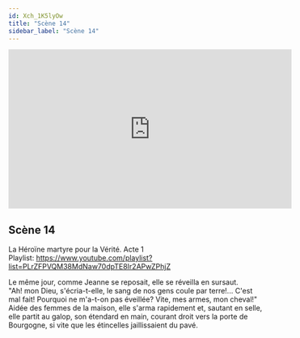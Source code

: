 ```yaml
---
id: Xch_1K5lyOw
title: "Scène 14"
sidebar_label: "Scène 14"
---
```


<div class="video-float-container">
  <iframe
    width="560"
    height="315"
    src="https://www.youtube.com/embed/Xch_1K5lyOw"
    title="YouTube video player"
    frameborder="0"
    allow="accelerometer; autoplay; clipboard-write; encrypted-media; gyroscope; picture-in-picture; web-share"
    referrerpolicy="strict-origin-when-cross-origin"
    allowfullscreen
  ></iframe>
</div>

## Scène 14

La Héroïne martyre pour la Vérité. Acte 1  
Playlist: https://www.youtube.com/playlist?list=PLrZFPVQM38MdNaw70dpTE8Ir2APwZPhjZ

Le même jour, comme Jeanne se reposait, elle se réveilla en sursaut.   
"Ah! mon Dieu, s'écria-t-elle, le sang de nos gens coule par terre!... C'est mal fait! Pourquoi ne m'a-t-on pas éveillée? Vite, mes armes, mon cheval!"  
Aidée des femmes de la maison, elle s'arma rapidement et, sautant en selle, elle partit au galop, son étendard en main, courant droit vers la porte de Bourgogne, si vite que les étincelles jaillissaient du pavé.
